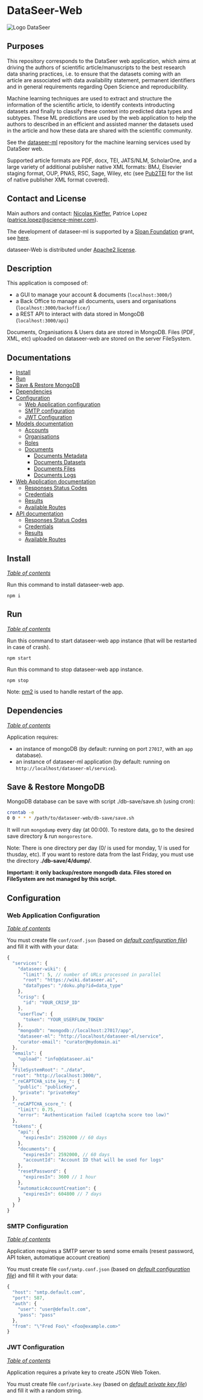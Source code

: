 # DataSeer-Web

![Logo DataSeer](public/img/DataSeer-logo-75.png "Logo")

## Purposes

This repository corresponds to the DataSeer web application, which aims at driving the authors of scientific article/manuscripts to the best research data sharing practices, i.e. to ensure that the datasets coming with an article are associated with data availability statement, permanent identifiers and in general requirements regarding Open Science and reproducibility. 

Machine learning techniques are used to extract and structure the information of the scientific article, to identify contexts introducting datasets and finally to classify these context into predicted data types and subtypes. These ML predictions are used by the web application to help the authors to described in an efficient and assisted manner the datasets used in the article and how these data are shared with the scientific community. 

See the [dataseer-ml](https://github.com/dataseer/dataseer-ml) repository for the machine learning services used by DataSeer web.

Supported article formats are PDF, docx, TEI, JATS/NLM, ScholarOne, and a large variety of additional publisher native XML formats: BMJ, Elsevier staging format, OUP, PNAS, RSC, Sage, Wiley, etc (see [Pub2TEI](https://github.com/kermitt2/Pub2TEI) for the list of native publisher XML format covered).

## Contact and License

Main authors and contact: [Nicolas Kieffer](https://github.com/NicolasKieffer), Patrice Lopez (<patrice.lopez@science-miner.com>).

The development of dataseer-ml is supported by a [Sloan Foundation](https://sloan.org/) grant, see [here](https://coko.foundation/coko-receives-sloan-foundation-grant-to-build-dataseer-a-missing-piece-in-the-data-sharing-puzzle/).

dataseer-Web is distributed under [Apache2 license](https://www.apache.org/licenses/LICENSE-2.0).

## Description

This application is composed of: 

  - a GUI to manage your account & documents (`localhost:3000/`)
  - a Back Office to manage all documents, users and organisations (`localhost:3000/backoffice/`)
  - a REST API to interact with data stored in MongoDB (`localhost:3000/api`)

Documents, Organisations & Users data are stored in MongoDB. Files (PDF, XML, etc) uploaded on dataseer-web are stored on the server FileSystem.

## Documentations

  - [Install](#install)
  - [Run](#run)
  - [Save & Restore MongoDB](#save--restore-mongodb)
  - [Dependencies](#dependencies)
  - [Configuration](#configuration)
    - [Web Application configuration](#web-application-configuration)
    - [SMTP configuration](#smtp-configuration)
    - [JWT Configuration](#jwt-configuration)
  - [Models documentation](doc/MODELS.md#models-documentation)
    - [Accounts](doc/MODELS.md#accounts)
    - [Organisations](doc/MODELS.md#organisations)
    - [Roles](doc/MODELS.md#roles)
    - [Documents](doc/MODELS.md#documents)
      - [Documents Metadata](doc/MODELS.md#documents-metadata)
      - [Documents Datasets](doc/MODELS.md#documents-datasets)
      - [Documents Files](doc/MODELS.md#documents-files)
      - [Documents Logs](doc/MODELS.md#documents-logs)
  - [Web Application documentation](doc/WEBAPP.md#web-application-documentation)
    - [Responses Status Codes](doc/WEBAPP.md#response-status-codes)
    - [Credentials](doc/WEBAPP.md#credentials)
    - [Results](doc/WEBAPP.md#results)
    - [Available Routes](doc/WEBAPP.md#available-routes)
  - [API documentation](doc/API.md#api-documentation)
    - [Responses Status Codes](doc/API.md#response-status-codes)
    - [Credentials](doc/API.md#credentials)
    - [Results](doc/API.md#results)
    - [Available Routes](doc/API.md#available-routes)


## Install

*[Table of contents](#documentations)*

Run this command to install dataseer-web app.

``npm i``

## Run

*[Table of contents](#documentations)*

Run this command to start dataseer-web app instance (that will be restarted in case of crash).

``npm start``

Run this command to stop dataseer-web app instance.

``npm stop``

Note: [pm2](https://www.npmjs.com/package/pm2) is used to handle restart of the app.

## Dependencies

*[Table of contents](#documentations)*

Application requires:

  - an instance of mongoDB (by default: running on port `27017`, with an `app` database).
  - an instance of dataseer-ml application (by default: running on `http://localhost/dataseer-ml/service`).

## Save & Restore MongoDB

MongoDB database can be save with script ./db-save/save.sh (using cron):

```bash
crontab -e
0 0 * * * /path/to/dataseer-web/db-save/save.sh
```

It will run ``mongodump`` every day (at 00:00). To restore data, go to the desired save directory & run ``mongorestore``.

Note: There is one directory per day (0/ is used for monday, 1/ is used for thusday, etc). If you want to restore data from the last Friday, you must use the directory **./db-save/4/dump/**.

**Important: it only backup/restore mongodb data. Files stored on FileSystem are not managed by this script.**

## Configuration

### Web Application Configuration

*[Table of contents](#documentations)*

You must create file `conf/conf.json` (based on *[default configuration file](/conf/conf.default.json)*) and fill it with with your data:

```js
{
  "services": {
    "dataseer-wiki": {
      "limit": 5, // number of URLs processed in parallel 
      "root": "https://wiki.dataseer.ai",
      "dataTypes": "/doku.php?id=data_type"
    },
    "crisp": {
      "id": "YOUR_CRISP_ID"
    },
    "userflow": {
      "token": "YOUR_USERFLOW_TOKEN"
    },
    "mongodb": "mongodb://localhost:27017/app",
    "dataseer-ml": "http://localhost/dataseer-ml/service",
    "curator-email": "curator@mydomain.ai"
  },
  "emails": {
    "upload": "info@dataseer.ai"
  },
  "FileSystemRoot": "./data",
  "root": "http://localhost:3000/",
  "_reCAPTCHA_site_key_": {
    "public": "publicKey",
    "private": "privateKey"
  },
  "_reCAPTCHA_score_": {
    "limit": 0.75,
    "error": "Authentication failed (captcha score too low)"
  },
  "tokens": {
    "api": {
      "expiresIn": 2592000 // 60 days
    },
    "documents": {
      "expiresIn": 2592000, // 60 days
      "accountId": "Account ID that will be used for logs"
    },
    "resetPassword": {
      "expiresIn": 3600 // 1 hour
    },
    "automaticAccountCreation": {
      "expiresIn": 604800 // 7 days
    }
  }
}
```

### SMTP Configuration

*[Table of contents](#documentations)*

Application requires a SMTP server to send some emails (resest password, API token, automatique account creation)

You must create file `conf/smtp.conf.json` (based on *[default configuration file](/conf/smtp.conf.default.json)*) and fill it with your data:

```js
{
  "host": "smtp.default.com",
  "port": 587,
  "auth": {
    "user": "user@default.com",
    "pass": "pass"
  },
  "from": "\"Fred Foo\" <foo@example.com>"
}
```

### JWT Configuration

*[Table of contents](#documentations)*

Application requires a private key to create JSON Web Token.

You must create file `conf/private.key` (based on *[default private key file](/conf/private.key.default)*) and fill it with a random string.
